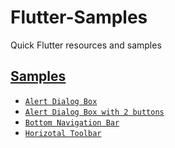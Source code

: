 # Flutter-Samples
Quick Flutter resources and samples

## [Samples](src/README.md)
- [`Alert Dialog Box`](src/README.md#alert_dialog_box)
- [`Alert Dialog Box with 2 buttons`](src/README.md#alert_dialog_box_with_2_buttons)
- [`Bottom Navigation Bar`](src/README.md#bottom_navigation_bar)
- [`Horizotal Toolbar`](src/README.md#horizontal_toolbar)
